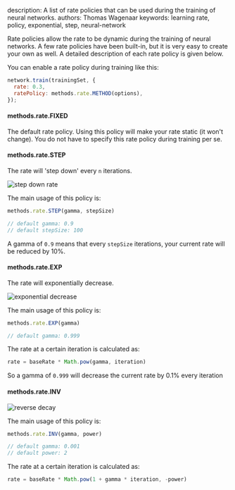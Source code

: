 description: A list of rate policies that can be used during the training of neural networks.
authors: Thomas Wagenaar
keywords: learning rate, policy, exponential, step, neural-network

Rate policies allow the rate to be dynamic during the training of neural networks.
A few rate policies have been built-in, but it is very easy to create your own
as well. A detailed description of each rate policy is given below.

You can enable a rate policy during training like this:

```javascript
network.train(trainingSet, {
  rate: 0.3,
  ratePolicy: methods.rate.METHOD(options),
});
```

#### methods.rate.FIXED
The default rate policy. Using this policy will make your rate static (it won't
change). You do not have to specify this rate policy during training per se.

#### methods.rate.STEP
The rate will 'step down' every `n` iterations.

![step down rate](https://i.gyazo.com/4096f7093153d3512b28c35719aef688.png)

The main usage of this policy is:

```javascript
methods.rate.STEP(gamma, stepSize)

// default gamma: 0.9
// default stepSize: 100
```

A gamma of `0.9` means that every `stepSize` iterations, your current rate will
be reduced by 10%.

#### methods.rate.EXP
The rate will exponentially decrease.

![exponential decrease](http://systems-sciences.uni-graz.at/etextbook/assets/img/img_sw2/decline.JPG)

The main usage of this policy is:

```javascript
methods.rate.EXP(gamma)

// default gamma: 0.999
```

The rate at a certain iteration is calculated as:

```javascript
rate = baseRate * Math.pow(gamma, iteration)
```

So a gamma of `0.999` will decrease the current rate by 0.1% every iteration

#### methods.rate.INV
![reverse decay](https://i.gyazo.com/7c7a1d76f1cf3d565e20cc9b44c899a8.png)

The main usage of this policy is:

```javascript
methods.rate.INV(gamma, power)

// default gamma: 0.001
// default power: 2
```

The rate at a certain iteration is calculated as:

```javascript
rate = baseRate * Math.pow(1 + gamma * iteration, -power)
```
